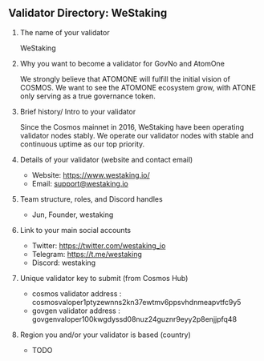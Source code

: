 ## Validator Directory: WeStaking

1) The name of your validator

    WeStaking

2) Why you want to become a validator for GovNo and AtomOne

    We strongly believe that ATOMONE will fulfill the initial vision of COSMOS. We want to see the ATOMONE ecosystem grow, with ATONE only serving as a true governance token.

3) Brief history/ Intro to your validator

    Since the Cosmos mainnet in 2016, WeStaking have been operating validator nodes stably. We operate our validator nodes with stable and continuous uptime as our top priority.

4) Details of your validator (website and contact email)

    - Website: https://www.westaking.io/
    - Email: support@westaking.io

5) Team structure, roles, and Discord handles

    - Jun, Founder, westaking

6) Link to your main social accounts

    - Twitter: https://twitter.com/westaking_io
    - Telegram: https://t.me/westaking
    - Discord: westaking

7) Unique validator key to submit (from Cosmos Hub)

    - cosmos validator address : cosmosvaloper1ptyzewnns2kn37ewtmv6ppsvhdnmeapvtfc9y5
    - govgen validator address : govgenvaloper100kwgdyssd08nuz24guznr9eyy2p8enjjpfq48

8) Region you and/or your validator is based (country)
    - TODO

